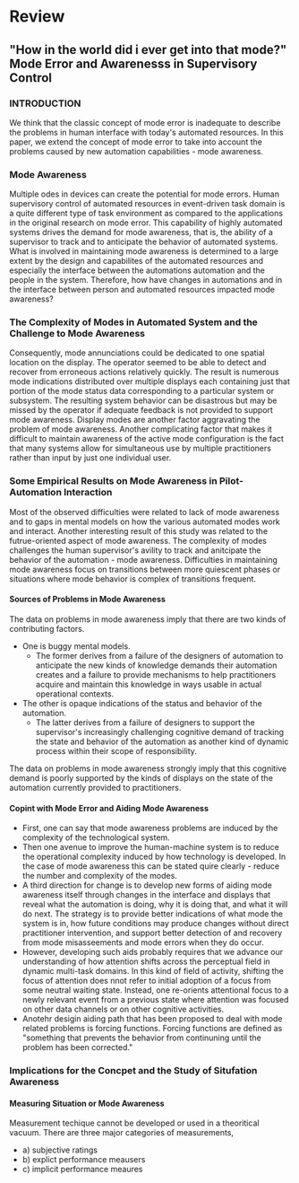 # Review
## "How in the world did i ever get into that mode?" Mode Error and Awarenesss in Supervisory Control

### INTRODUCTION
We think that the classic concept of mode error is inadequate to describe the problems in human interface with today's automated resources.
In this paper, we extend the concept of mode error to take into account the problems caused by new automation capabilities - mode awareness.

### Mode Awareness
Multiple odes in devices can create the potential for mode errors.
Human supervisory control of automated resources in event-driven task domain is a quite different type of task environment as compared to the applications in the original research on mode error.
This capability of highly automated systems drives the demand for mode awareness, that is, the ability of a supervisor to track and to anticipate the behavior of automated systems.
What is involved in maintaining mode awareness is determined to a large extent by the design and capabilites of the automated resources and especially the interface between the automations automation and the people in the system.
Therefore, how have changes in automations and in the interface between person and automated resources impacted mode awareness?

### The Complexity of Modes in Automated System and the Challenge to Mode Awareness
Consequently, mode annunciations could be dedicated to one spatial location on the display.
The operator seemed to be able to detect and recover from erroneous actions relatively quickly.
The result is numerous mode indications distributed over multiple displays each containing just that portion of the mode status data corresponding to a particular system or subsystem.
The resulting system behavior can be disastrous but may be missed by the operator if adequate feedback is not provided to support mode awareness.
Display modes are another factor aggravating the problem of mode awareness.
Another complicating factor that makes it difficult to maintain awareness of the active mode configuration is the fact that many systems allow for simultaneous use by multiple practitioners rather than input by just one individual user.

### Some Empirical Results on Mode Awareness in Pilot-Automation Interaction
Most of the observed difficulties were related to lack of mode awareness and to gaps in mental models on how the various automated modes work and interact.
Another interesting result of this study was related to the futrue-oriented aspect of mode awareness.
The complexity of modes challenges the human supervisor's avility to track and anitcipate the behavior of the automation - mode awareness.
Difficulties in maintaining mode awareness focus on transitions between more quiescent phases or situations where mode behavior is complex of transitions frequent.

#### Sources of Problems in Mode Awareness
The data on problems in mode awareness imply that there are two kinds of contributing factors.
- One is buggy mental models.
    - The former derives from a failure of the designers of automation to anticipate the new kinds of knowledge demands their automation creates and a failure to provide mechanisms to help practitioners acquire and maintain this knowledge in ways usable in actual operational contexts. 
- The other is opaque indications of the status and behavior of the automation.
    - The latter derives from a failure of designers to support the supervisor's increasingly challenging cognitive demand of tracking the state and behavior of the automation as another kind of dynamic process within their scope of responsibility.

The data on problems in mode awareness strongly imply that this cognitive demand is poorly supported by the kinds of displays on the state of the automation currently provided to practitioners.

#### Copint with Mode Error and Aiding Mode Awareness
- First, one can say that mode awareness problems are induced by the complexity of the technological system.
- Then one avenue to improve the human-machine system is to reduce the operational complexity induced by how technology is developed.
In the case of mode awareness this can be stated quire clearly - reduce the number and complexity of the modes.
- A third direction for change is to develop new forms of aiding mode awareness itself through changes in the interface and displays that reveal what the automation is doing, why it is doing that, and what it will do next. The strategy is to provide better indications of what mode the system is in, how future conditions may produce changes without direct practitioner intervention, and support better detection of and recovery from mode misasseements and mode errors when they do occur.
- However, developing such aids probably requires that we advance our understanding of how attention shifts across the perceptual field in dynamic multi-task domains. In this kind of field of activity, shifting the focus of attention does nnot refer to initial adoption of a focus from some neutral waiting state. Instead, one re-orients attentional focus to a newly relevant event from a previous state where attention was focused on other data channels or on other cognitive activities.
- Anotehr desigin aiding path that has been proposed to deal with mode related problems is forcing functions. Forcing functions are defined as "something that prevents the behavior from continuning until the problem has been corrected."

### Implications for the Concpet and the Study of Situfation Awareness
#### Measuring Situation or Mode Awareness
Measurement techique cannot be developed or used in a theoritical vacuum. There are three major categories of measurements,
- a) subjective ratings
- b) explict performance meausers
- c) implicit performance meaures
